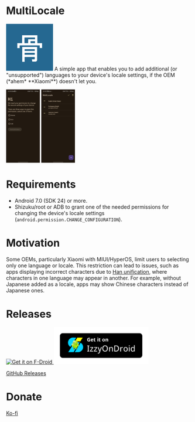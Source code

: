 # MultiLocale
<img src="/app/src/main/ic_launcher-playstore.png" width="128"/>
A simple app that enables you to add additional (or "unsupported") languages to your device's locale settings, if the OEM (*ahem* **Xiaomi**) doesn't let you.
<p float="left">
<img src="/assets/screenshot01.jpg" height="200"/> <img src="/assets/screenshot02.jpg" height="200"/> 
</p>  

# Requirements
* Android 7.0 (SDK 24) or more.
* Shizuku/root or ADB to grant one of the needed permissions for changing the device's locale settings (`android.permission.CHANGE_CONFIGURATION`).
# Motivation
Some OEMs, particularly Xiaomi with MIUI/HyperOS, limit users to selecting only one language or locale. 
This restriction can lead to issues, such as apps displaying incorrect characters due to [Han unification](https://en.wikipedia.org/wiki/Han_unification), where characters in one language may appear in another.
For example, without Japanese added as a locale, apps may show Chinese characters instead of Japanese ones.
# Releases

<a href="https://f-droid.org/packages/io.nightdavisao.multilocale/">
  <img src="https://fdroid.gitlab.io/artwork/badge/get-it-on.png" alt="Get it on F-Droid" height="100">
</a>
<a href="https://apt.izzysoft.de/fdroid/index/apk/io.nightdavisao.multilocale">
  <img src="/assets/IzzyOnDroid.png" alt="Get it on IzzyOnDroid" height="100">
</a>

[GitHub Releases](https://github.com/Nightdavisao/MultiLocale/releases/latest)
# Donate
[Ko-fi](https://ko-fi.com/nightdavisao)
